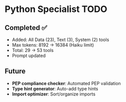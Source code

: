 # Python Specialist TODO

## Completed ✅
- Added: All Data (23), Text (3), System (2) tools
- Max tokens: 8192 → 16384 (Haiku limit)
- Total: 29 → 53 tools
- Prompt updated

## Future
- **PEP compliance checker**: Automated PEP validation
- **Type hint generator**: Auto-add type hints
- **Import optimizer**: Sort/organize imports
